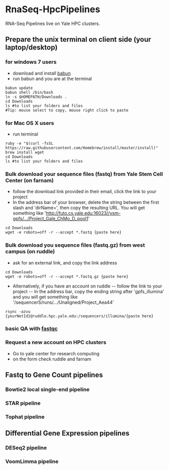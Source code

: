 # RnaSeq-HpcPipelines
RNA-Seq Pipelines live on Yale HPC clusters.
## Prepare the unix terminal on client side (your laptop/desktop)
### for windows 7 users
- download and install [babun](http://babun.github.io/)
- run babun and you are at the terminal
```
babun update
babun shell /bin/bash
ln -s $HOMEPATH/Downloads .
cd Downloads
ls #to list your folders and files
#Tip: mouse select to copy, mouse right click to paste
```
### for Mac OS X users
- run terminal
```
ruby -e "$(curl -fsSL https://raw.githubusercontent.com/Homebrew/install/master/install)"
brew install wget
cd Downloads
ls #to list your folders and files
```
### Bulk download your sequence files (fastq) from Yale Stem Cell Center (on farnam)
- follow the download link provided in their email, click the link to your project
- In the address bar of your browser, delete the string between the first slash and 'dirName=', then copy the resulting URL. You will get something like 
'http://futo.cs.yale.edu:16023//ysm-gpfs/.../Project_Gale_ChMo_D_pool1'
```
cd Downloads
wget -e robots=off -r --accept *.fastq {paste here}
```
### Bulk download you sequence files (fastq.gz) from west campus (on ruddle)
- ask for an external link, and copy the link address
```
cd Downloads
wget -e robots=off -r --accept *.fastq.gz {paste here}
```
- Alternatively, if you have an account on ruddle
-- follow the link to your project
-- In the address bar, copy the ending string after 'gpfs_illumina' and you will get something like 
'/sequencerS/runs/.../Unaligned/Project_Aea44'

```
rsync -azvu {yourNetId}@ruddle.hpc.yale.edu:/sequencers/illumina/{paste here}
```
### basic QA with [fastqc](https://www.bioinformatics.babraham.ac.uk/projects/fastqc/)

### Request a new account on HPC clusters
- Go to yale center for research computing
- on the form check ruddle and farnam

## Fastq to Gene Count pipelines
### Bowtie2 local single-end pipeline
### STAR pipeline
### Tophat pipeline
## Differential Gene Expression pipelines
### DESeq2 pipeline
### VoomLimma pipeline
